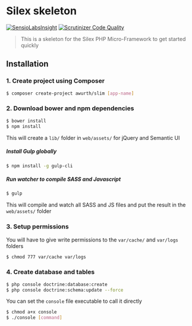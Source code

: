 # Silex skeleton

[![SensioLabsInsight](https://insight.sensiolabs.com/projects/ace47319-1c62-4a1b-a0d4-1274e6a6d887/mini.png)](https://insight.sensiolabs.com/projects/ace47319-1c62-4a1b-a0d4-1274e6a6d887) [![Scrutinizer Code Quality](https://scrutinizer-ci.com/g/awurth/silex/badges/quality-score.png?b=master)](https://scrutinizer-ci.com/g/awurth/silex/?branch=master)

> This is a skeleton for the Silex PHP Micro-Framework to get started quickly

## Installation
### 1. Create project using Composer
``` bash
$ composer create-project awurth/slim [app-name]
```

### 2. Download bower and npm dependencies
``` bash
$ bower install
$ npm install
```
This will create a `lib/` folder in `web/assets/` for jQuery and Semantic UI

##### Install Gulp globally
``` bash
$ npm install -g gulp-cli
```

##### Run watcher to compile SASS and Javascript
``` bash
$ gulp
```

This will compile and watch all SASS and JS files and put the result in the `web/assets/` folder

### 3. Setup permissions
You will have to give write permissions to the `var/cache/` and `var/logs` folders
``` bash
$ chmod 777 var/cache var/logs
```

### 4. Create database and tables
``` bash
$ php console doctrine:database:create
$ php console doctrine:schema:update --force
```

You can set the `console` file executable to call it directly
``` bash
$ chmod a+x console
$ ./console [command]
```
